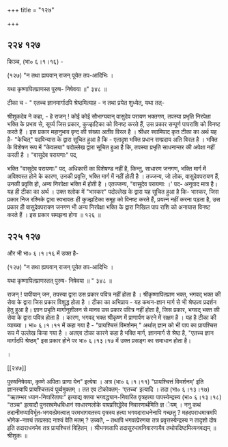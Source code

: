 +++
title = "१२७"

+++


## २२४ १२७
किञ्च, (भा० ६।१।१६) - 

(१२७) "न तथा ह्यघवान् राजन् पूयेत तप-आदिभिः । 

यथा कृष्णापितप्राणस्त पुरुष- निषेवया ॥" ३४८ ॥ 

टीका च - " एतच्च ज्ञानमार्गादपि श्रेष्ठमित्याह - न तथा प्रयेत शुध्येत्, यथा तत्- 

श्रीशुकदेव ने कहा, - हे राजन् ! कोई कोई सौभाग्यवान् वासुदेव परायण भक्तगण, तपस्या प्रभृति निरपेक्षा भक्ति के प्रभाव से, सूर्य्य जिस प्रकार, कुज्झटिका को विनष्ट करते हैं, उस प्रकार सम्पूर्ण पापराशि को विनष्ट करते हैं । इस प्रकार महानुभाव वृन्द की संख्या अतीव विरल है । श्रीधर स्वामिपाद कृत टीका का अर्थ यह है- "केचित्" पदविन्यास के द्वारा सूचित हुआ है कि - एतादृश भक्ति प्रधान सम्प्रदाय अति विरल है । भक्ति के विशेषण रूप में "केवलया" पदोल्लेख द्वारा सूचित हुआ है कि, तपस्या प्रभृति साधनान्तर की अपेक्षा नहीं करती है । "वासुदेव परायणाः" पद, 

भक्ति "वासुदेव परायणाः" पद, अधिकारी का विशेषण्ड नहीं है, किन्तु, साधारण जनगण, भक्ति मार्ग में अविश्वस्त होने के कारण, उनकी प्रवृत्ति, भक्ति मार्ग में नहीं होती है । तज्जन्य, जो लोक, वासुदेवपरायण हैं, उनकी प्रवृत्ति हो, अन्य निरपेक्षा भक्ति में होती है । एतज्जन्य, "वासुदेव परायणाः ।' पद- अनुवाद मात्र है। यह ही टीका का अर्थ । उक्त श्लोक में "भास्कर" पदोल्लेख के द्वारा यह सूचित हुआ है कि- भास्कर, जिस प्रकार निज रश्मिके द्वारा स्वभावतः ही कुज्झटिका समूह को विनष्ट करते हैं, प्रयत्न नहीं करना पड़ता है, उस प्रकार ही वासुदेवपरायण जनगण भी अन्य निरपेक्षा भक्ति के द्वारा निखिल पाप राशि को अनायास विनष्ट करते हैं । इस प्रकार समझना होगा ॥ १२६ ॥ 


## २२५ १२७
और भी भा० ६।१।१६ में उक्त है- 

(१२७) "न तथा ह्यघवान् राजन् पूयेत तप-आदिभिः । 

यथा कृष्णापितप्राणस्तत् पुरुष- निषेवया ॥ " ३४८ ॥ 

राजन् ! पापीयान् जन, तपस्या द्वारा उस प्रकार पवित्र नहीं होता है । श्रीकृष्णापितप्राण भक्त, भगवद् भक्त की सेवा के द्वारा जिस प्रकार विशुद्ध होता है । टीका का अभिप्राय - यह कथन-ज्ञान मार्ग से भी श्रेष्ठत्व प्रदर्शन हेतु हुआ है। ज्ञान प्रभृति मार्गानुशीलन से मानव उस प्रकार पवित्र नहीं होता है, जिस प्रकार, भगवद् भक्त की सेवा के द्वारा पवित्र होता है । कारण, भगवद् भक्त श्रीकृष्ण में प्राणार्पण करने में सक्षम है । यह है टीका की व्याख्या । भा० ६।१।११ में कहा गया है - "प्रायश्चित्तं विमर्शनम् " अर्थात् ज्ञान को भी पाप का प्रायश्चित्त रूप में उल्लेख किया गया है । अतएव टोका कारने कहा है भक्ति मार्ग, ज्ञानमार्ग से श्रेष्ठ है, "एतच्च ज्ञान मार्गादपि श्रेष्ठम्" इस प्रकार होने पर भा० ६।१३।१७ में उक्त प्रसङ्ग का समाधान होता है। 

। 



[[२४७]]

पुरुषनिषेवया, कृष्णे अपिताः प्राणा येन" इत्येषा । अत्र (भा० ६।१।११) "प्रायश्चित्तं विमर्शनम्' इति ज्ञानस्यापि प्रायश्चित्तत्वं पूर्व्वमुक्तम् । तत एव टोकोक्तम्- 'एतच्च' इत्यादि । तदा (भा० ६।१३।१७) "ऋतम्भर ध्यान-निवारिताघः" इत्याद्य क्तया भगवद्ध्यान-निवारित वृत्रहत्या पापस्येन्द्रस्य (भा० ६।१३।१८) "तञ्च" इत्यादौ पुनरश्वमेधविधानं साधारणलोके पापप्रसिद्धेरेव निवारणार्थमिति ज्ञ ेयम् । ननु कथं तदानीमप्याविर्भूत-भगवत्प्रेमत्वात् परमभागवतस्य वृत्रस्य हत्या भगवदाराधनेनापि गच्छतु ? महदपराधमात्रमपि भोगेक-नाश्यं तत्प्रसाद नाश्यं वेति मतम् ? उच्यते, – तथापि भगवत्प्रेरणया तत्र प्रवृत्तस्येन्द्रस्य न तादृशो दोष इति तदाराधनमेव तत्र प्रायश्चित्तं विहितम् । श्रीभगवतापि तदासुरभावनिवारणायैव तथोपदिष्टमित्यनवद्यम् ॥ श्रीशुकः ॥ 

